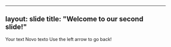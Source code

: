 
---
layout: slide
title: "Welcome to our second slide!"
---
Your text
Novo texto 
Use the left arrow to go back!

